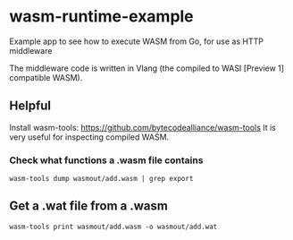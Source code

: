 # wasm-runtime-example
Example app to see how to execute WASM from Go, for use as HTTP middleware

The middleware code is written in Vlang (the compiled to WASI [Preview 1] compatible WASM).

## Helpful

Install wasm-tools: https://github.com/bytecodealliance/wasm-tools
It is very useful for inspecting compiled WASM.

### Check what functions a .wasm file contains

```shell
wasm-tools dump wasmout/add.wasm | grep export
```

## Get a .wat file from a .wasm

```shell
wasm-tools print wasmout/add.wasm -o wasmout/add.wat
```
